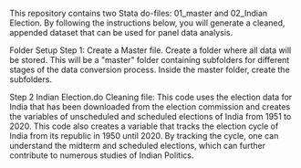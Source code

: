 This repository contains two Stata do-files: 01_master and 02_Indian Election. By following the instructions below, you will generate a cleaned, appended dataset that can be used for panel data analysis.

Folder Setup Step 1: Create a Master file. Create a folder where all data will be stored. This will be a "master" folder containing subfolders for different stages of the data conversion process. Inside the master folder, create the subfolders.

Step 2 Indian Election.do Cleaning file: 
This code uses the election data for India that has been downloaded from the election commission and creates the variables of unscheduled and scheduled elections of India from 1951 to 2020. This code also creates a variable that tracks the election cycle of India from its republic in 1950 until 2020. By tracking the cycle, one can understand the midterm and scheduled elections, which can further contribute to numerous studies of Indian Politics.
